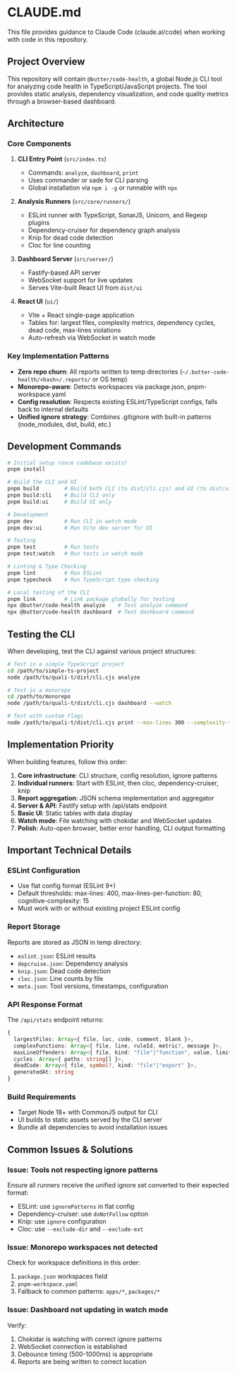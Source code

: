 # CLAUDE.md

This file provides guidance to Claude Code (claude.ai/code) when working with code in this repository.

## Project Overview

This repository will contain `@butter/code-health`, a global Node.js CLI tool for analyzing code health in TypeScript/JavaScript projects. The tool provides static analysis, dependency visualization, and code quality metrics through a browser-based dashboard.

## Architecture

### Core Components

1. **CLI Entry Point** (`src/index.ts`)
   - Commands: `analyze`, `dashboard`, `print`
   - Uses commander or sade for CLI parsing
   - Global installation via `npm i -g` or runnable with `npx`

2. **Analysis Runners** (`src/core/runners/`)
   - ESLint runner with TypeScript, SonarJS, Unicorn, and Regexp plugins
   - Dependency-cruiser for dependency graph analysis
   - Knip for dead code detection
   - Cloc for line counting

3. **Dashboard Server** (`src/server/`)
   - Fastify-based API server
   - WebSocket support for live updates
   - Serves Vite-built React UI from `dist/ui`

4. **React UI** (`ui/`)
   - Vite + React single-page application
   - Tables for: largest files, complexity metrics, dependency cycles, dead code, max-lines violations
   - Auto-refresh via WebSocket in watch mode

### Key Implementation Patterns

- **Zero repo churn**: All reports written to temp directories (`~/.butter-code-health/<hash>/.reports/` or OS temp)
- **Monorepo-aware**: Detects workspaces via package.json, pnpm-workspace.yaml
- **Config resolution**: Respects existing ESLint/TypeScript configs, falls back to internal defaults
- **Unified ignore strategy**: Combines .gitignore with built-in patterns (node_modules, dist, build, etc.)

## Development Commands

```bash
# Initial setup (once codebase exists)
pnpm install

# Build the CLI and UI
pnpm build        # Build both CLI (to dist/cli.cjs) and UI (to dist/ui)
pnpm build:cli    # Build CLI only
pnpm build:ui     # Build UI only

# Development
pnpm dev          # Run CLI in watch mode
pnpm dev:ui       # Run Vite dev server for UI

# Testing
pnpm test         # Run tests
pnpm test:watch   # Run tests in watch mode

# Linting & Type Checking
pnpm lint         # Run ESLint
pnpm typecheck    # Run TypeScript type checking

# Local testing of the CLI
pnpm link         # Link package globally for testing
npx @butter/code-health analyze    # Test analyze command
npx @butter/code-health dashboard  # Test dashboard command
```

## Testing the CLI

When developing, test the CLI against various project structures:

```bash
# Test in a simple TypeScript project
cd /path/to/simple-ts-project
node /path/to/quali-t/dist/cli.cjs analyze

# Test in a monorepo
cd /path/to/monorepo
node /path/to/quali-t/dist/cli.cjs dashboard --watch

# Test with custom flags
node /path/to/quali-t/dist/cli.cjs print --max-lines 300 --complexity-threshold 10
```

## Implementation Priority

When building features, follow this order:

1. **Core infrastructure**: CLI structure, config resolution, ignore patterns
2. **Individual runners**: Start with ESLint, then cloc, dependency-cruiser, knip
3. **Report aggregation**: JSON schema implementation and aggregator
4. **Server & API**: Fastify setup with /api/stats endpoint
5. **Basic UI**: Static tables with data display
6. **Watch mode**: File watching with chokidar and WebSocket updates
7. **Polish**: Auto-open browser, better error handling, CLI output formatting

## Important Technical Details

### ESLint Configuration
- Use flat config format (ESLint 9+)
- Default thresholds: max-lines: 400, max-lines-per-function: 80, cognitive-complexity: 15
- Must work with or without existing project ESLint config

### Report Storage
Reports are stored as JSON in temp directory:
- `eslint.json`: ESLint results
- `depcruise.json`: Dependency analysis
- `knip.json`: Dead code detection
- `cloc.json`: Line counts by file
- `meta.json`: Tool versions, timestamps, configuration

### API Response Format
The `/api/stats` endpoint returns:
```typescript
{
  largestFiles: Array<{ file, loc, code, comment, blank }>,
  complexFunctions: Array<{ file, line, ruleId, metric?, message }>,
  maxLineOffenders: Array<{ file, kind: "file"|"function", value, limit }>,
  cycles: Array<{ paths: string[] }>,
  deadCode: Array<{ file, symbol?, kind: "file"|"export" }>,
  generatedAt: string
}
```

### Build Requirements
- Target Node 18+ with CommonJS output for CLI
- UI builds to static assets served by the CLI server
- Bundle all dependencies to avoid installation issues

## Common Issues & Solutions

### Issue: Tools not respecting ignore patterns
Ensure all runners receive the unified ignore set converted to their expected format:
- ESLint: use `ignorePatterns` in flat config
- Dependency-cruiser: use `doNotFollow` option
- Knip: use `ignore` configuration
- Cloc: use `--exclude-dir` and `--exclude-ext`

### Issue: Monorepo workspaces not detected
Check for workspace definitions in this order:
1. `package.json` workspaces field
2. `pnpm-workspace.yaml`
3. Fallback to common patterns: `apps/*`, `packages/*`

### Issue: Dashboard not updating in watch mode
Verify:
1. Chokidar is watching with correct ignore patterns
2. WebSocket connection is established
3. Debounce timing (500-1000ms) is appropriate
4. Reports are being written to correct location